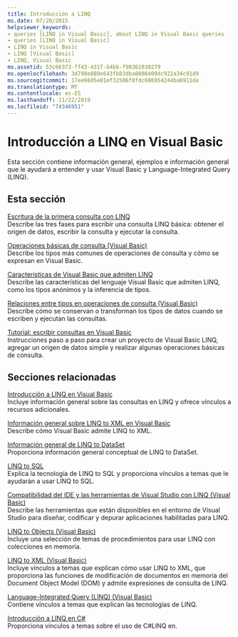 ```yaml
---
title: Introducción a LINQ
ms.date: 07/20/2015
helpviewer_keywords:
- queries [LINQ in Visual Basic], about LINQ in Visual Basic queries
- queries [LINQ in Visual Basic]
- LINQ in Visual Basic
- LINQ [Visual Basic]
- LINQ, Visual Basic
ms.assetid: 53c66373-ff43-431f-b4bb-f98362830279
ms.openlocfilehash: 3d798e880e643fb83dba0808409dc922a34c91d9
ms.sourcegitcommit: 17ee6605e01ef32506f8fdc686954244ba6911de
ms.translationtype: MT
ms.contentlocale: es-ES
ms.lasthandoff: 11/22/2019
ms.locfileid: "74346951"
---
```

# <a name="getting-started-with-linq-in-visual-basic"></a>Introducción a LINQ en Visual Basic
Esta sección contiene información general, ejemplos e información general que le ayudará a entender y usar Visual Basic y Language-Integrated Query (LINQ).  
  
## <a name="in-this-section"></a>Esta sección  
 [Escritura de la primera consulta con LINQ](../../../../visual-basic/programming-guide/concepts/linq/writing-your-first-linq-query.md)  
 Describe las tres fases para escribir una consulta LINQ básica: obtener el origen de datos, escribir la consulta y ejecutar la consulta.  
  
 [Operaciones básicas de consulta (Visual Basic)](../../../../visual-basic/programming-guide/concepts/linq/basic-query-operations.md)  
 Describe los tipos más comunes de operaciones de consulta y cómo se expresan en Visual Basic.  
  
 [Características de Visual Basic que admiten LINQ](../../../../visual-basic/programming-guide/concepts/linq/features-that-support-linq.md)  
 Describe las características del lenguaje Visual Basic que admiten LINQ, como los tipos anónimos y la inferencia de tipos.  
  
 [Relaciones entre tipos en operaciones de consulta (Visual Basic)](../../../../visual-basic/programming-guide/concepts/linq/type-relationships-in-query-operations.md)  
 Describe cómo se conservan o transforman los tipos de datos cuando se escriben y ejecutan las consultas.  
  
 [Tutorial: escribir consultas en Visual Basic](../../../../visual-basic/programming-guide/concepts/linq/walkthrough-writing-queries.md)  
 Instrucciones paso a paso para crear un proyecto de Visual Basic LINQ, agregar un origen de datos simple y realizar algunas operaciones básicas de consulta.  
  
## <a name="related-sections"></a>Secciones relacionadas  
 [Introducción a LINQ en Visual Basic](../../../../visual-basic/programming-guide/language-features/linq/introduction-to-linq.md)  
 Incluye información general sobre las consultas en LINQ y ofrece vínculos a recursos adicionales.  
  
 [Información general sobre LINQ to XML en Visual Basic](../../../../visual-basic/programming-guide/language-features/xml/overview-of-linq-to-xml.md)  
 Describe cómo Visual Basic admite LINQ to XML.  
  
 [Información general de LINQ to DataSet](../../../../framework/data/adonet/linq-to-dataset-overview.md)  
 Proporciona información general conceptual de LINQ to DataSet.  
  
 [LINQ to SQL](../../../../framework/data/adonet/sql/linq/index.md)  
 Explica la tecnología de LINQ to SQL y proporciona vínculos a temas que le ayudarán a usar LINQ to SQL.  
  
 [Compatibilidad del IDE y las herramientas de Visual Studio con LINQ (Visual Basic)](../../../../visual-basic/programming-guide/concepts/linq/visual-studio-ide-and-tools-support-for-linq.md)  
 Describe las herramientas que están disponibles en el entorno de Visual Studio para diseñar, codificar y depurar aplicaciones habilitadas para LINQ.  
  
 [LINQ to Objects (Visual Basic)](../../../../visual-basic/programming-guide/concepts/linq/linq-to-objects.md)  
 Incluye una selección de temas de procedimientos para usar LINQ con colecciones en memoria.  
  
 [LINQ to XML (Visual Basic)](../../../../visual-basic/programming-guide/concepts/linq/linq-to-xml.md)  
 Incluye vínculos a temas que explican cómo usar LINQ to XML, que proporciona las funciones de modificación de documentos en memoria del Document Object Model (DOM) y admite expresiones de consulta de LINQ.  
  
 [Language-Integrated Query (LINQ) (Visual Basic)](../../../../visual-basic/programming-guide/concepts/linq/index.md)  
 Contiene vínculos a temas que explican las tecnologías de LINQ.  
  
 [Introducción a LINQ en C#](/dotnet/csharp/programming-guide/concepts/linq/)  
 Proporciona vínculos a temas sobre el uso de C#LINQ en.
